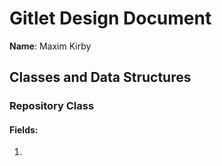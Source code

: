 # Gitlet Design Document

**Name**: Maxim Kirby

## Classes and Data Structures

### Repository Class
#### Fields:
1. 